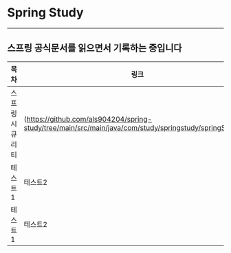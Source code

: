 # Spring Study

---
## 스프링 공식문서를 읽으면서 기록하는 중입니다

| 목차       | 링크| 내용                                       |
|----------|----------------------------------------------------------------------------------------------------------|------------------------------------------|
| 스프링 시큐리티 | (https://github.com/als904204/spring-study/tree/main/src/main/java/com/study/springstudy/springSecurity) | 1. securityBasic <br/>2. SecurityContext |
| 테스트1     | 테스트2                                                                                                     |                                          |
| 테스트1     | 테스트2                                                                                                     |                                          |
